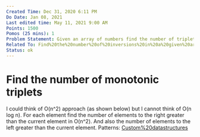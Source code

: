```yaml
---
Created Time: Dec 31, 2020 6:11 PM
Do Date: Jan 08, 2021
Last edited time: May 11, 2021 9:00 AM
Points: 1500
Pomos (25 mins): 1
Problem Statement: Given an array of numbers find the number of triplets such that Ai<Aj<Ak or Ai>Aj>Ak for all (i<j<k). | (O(n^2) or O(n log(n)).
Related To: Find%20the%20number%20of%20inversions%20in%20a%20given%20array%206234ecea1659454299cb512a4460bb31.md
Status: ok
---
```


# Find the number of monotonic triplets

I could think of O(n^2) approach (as shown below) but I cannot think of O(n log n). 
For each element find the number of elements to the right greater than the current element in O(n^2).  And also the number of elements to the left greater than the current element.
Patterns: [Custom%20datastructures](Custom%20datastructures.md)